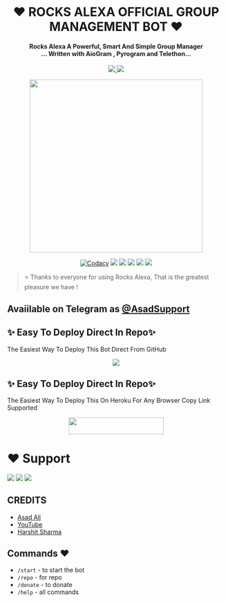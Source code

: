 
<h1 align="center"><b>❤️ ROCKS ALEXA OFFICIAL GROUP MANAGEMENT BOT ❤️</b></h1>

<h4 align="center">Rocks Alexa A Powerful, Smart And Simple Group Manager <br> ... Written with AioGram , Pyrogram and Telethon...</h4>
<p align='center'>
  <a href="https://www.python.org/" alt="made-with-python"> <img src="https://img.shields.io/badge/Made%20with-Python-1f425f.svg?style=flat-square&logo=python&color=blue" /> </a>
  <a href="https://github.com/jankarikiduniya/Rocks-Alexa-Official-Management/graphs/commit-activity" alt="Maintenance"> <img src="https://img.shields.io/badge/Maintained%3F-yes-green.svg?style=flat-square" /> </a>
</p>

<p align="center"><a href="https://t.me/Dr_Asad_Ali"><img src="https://telegra.ph/file/44870675794b9089a4fa8.jpg" width="400"></a></p>

<p align="center">
    <a href="https://app.codacy.com/manual/jankarikiduniya/Rocks-Alexa-Official-Management/dashboard"> <img src="https://img.shields.io/codacy/grade/4d58f2a402b54aed8a7d95f7add45a81?color=brightgreen&logo=codacy&logoColor=green&style=for-the-badge" alt="Codacy" /></a>
    <a href="https://github.com/jankarikiduniya/Rocks-Alexa-Official-Management"> <img src="https://img.shields.io/github/repo-size/jankarikiduniya/Rocks-Alexa-Official-Management?color=orange&logo=github&logoColor=green&style=for-the-badge" /></a>
    <a href="https://github.com/jankarikiduniya/Rocks-Alexa-Official-Management/commits/prince"> <img src="https://img.shields.io/github/last-commit/jankarikiduniya/Rocks-Alexa-Official-Management?color=brown&logo=github&logoColor=green&style=for-the-badge" /></a>
    <a href="https://github.com/jankarikiduniya/Rocks-Alexa-Official-Management/issues"> <img src="https://img.shields.io/github/issues/jankarikiduniya/Rocks-Alexa-Official-Management?color=blueviolet&logo=github&logoColor=green&style=for-the-badge" /></a>
    <a href="https://github.com/jankarikiduniya/Rocks-Alexa-Official-Management/network/members"> <img src="https://img.shields.io/github/forks/jankarikiduniya/Rocks-Alexa-Official-Management?color=red&logo=github&logoColor=green&style=for-the-badge" /></a>  
    <a href="https://pypi.org/project/Telethon/"> <img src="https://img.shields.io/pypi/v/telethon?color=yellow&label=telethon&logo=python&logoColor=green&style=for-the-badge" /></a>
</p>

> ⭐️ Thanks to everyone for using Rocks Alexa, That is the greatest pleasure we have !

## Avaiilable on Telegram as [@AsadSupport](https://t.me/ROCKS_ALEXA_MANAGEMENT_BOT)

## ✨ Easy To Deploy Direct In Repo✨

The Easiest Way To Deploy This Bot Direct From GitHub

<p align="center"><a href="https://heroku.com/deploy"><img src="https://www.herokucdn.com/deploy/button.svg"></a>

## ✨ Easy To Deploy Direct In Repo✨

The Easiest Way To Deploy This On Heroku For Any Browser Copy Link Supported

<p align="center"><a href="https://heroku.com/deploy?template=https://github.com/jankarikiduniya/Rocks-Alexa-Official-Management"> <img src="https://img.shields.io/badge/Deploy%20To%20Heroku-black?style=for-the-badge&logo=heroku" width="220" height="38.45"/></a></p>
 
 
# ❤️ Support
<a href="https://t.me/AsadSupport"><img src="https://img.shields.io/badge/Join-Telegram%20Channel-red.svg?logo=Telegram"></a>
<a href="https://t.me/Shayri_Music_Lovers"><img src="https://img.shields.io/badge/Join-Telegram%20Group-blue.svg?logo=telegram"></a>
<a href="https://t.me/Give_Me_Heart"><img src="https://img.shields.io/badge/Give-Me%20Heart-blue.svg?logo=telegram"></a>


## CREDITS

- [Asad Ali](https://t.me/Dr_Asad_Ali)
- [YouTube](https://www.youtube.com/c/JankariKiDuniya)
- [Harshit Sharma](https://t.me/HarshitSharma361)

## Commands ❤️

- `/start` - to start the bot
- `/repo` - for repo
- `/donate` - to donate
- `/help` - all commands
